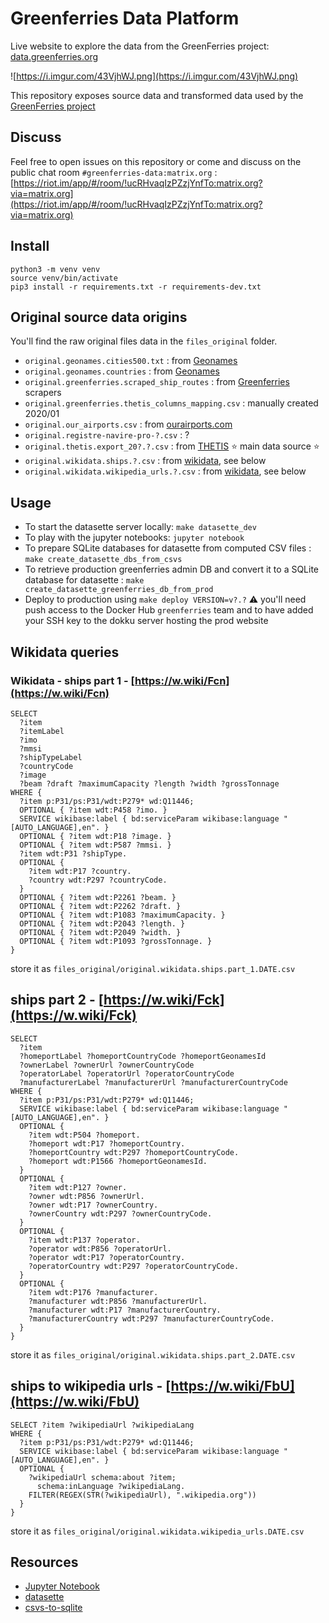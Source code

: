 # Greenferries Data Platform

Live website to explore the data from the GreenFerries project: [data.greenferries.org](data.greenferries.org)

![https://i.imgur.com/43VjhWJ.png](https://i.imgur.com/43VjhWJ.png)

This repository exposes source data and transformed data
used by the [GreenFerries project](https://www.greenferries.org)

## Discuss

Feel free to open issues on this repository or come and discuss on the public chat room `#greenferries-data:matrix.org` : [https://riot.im/app/#/room/!ucRHvaqIzPZzjYnfTo:matrix.org?via=matrix.org](https://riot.im/app/#/room/!ucRHvaqIzPZzjYnfTo:matrix.org?via=matrix.org)

## Install

```
python3 -m venv venv
source venv/bin/activate
pip3 install -r requirements.txt -r requirements-dev.txt
```

## Original source data origins

You'll find the raw original files data in the `files_original` folder.

- `original.geonames.cities500.txt` : from [Geonames](https://download.geonames.org/export/dump/)
- `original.geonames.countries` : from [Geonames](https://download.geonames.org/export/dump/)
- `original.greenferries.scraped_ship_routes` : from [Greenferries](https://github.com/greenferries/greenferries/tree/master/scrapers) scrapers
- `original.greenferries.thetis_columns_mapping.csv` : manually created 2020/01
- `original.our_airports.csv` : from [ourairports.com](https://ourairports.com/data/)
- `original.registre-navire-pro-?.csv` : ?
- `original.thetis.export_20?.?.csv` : from [THETIS](https://mrv.emsa.europa.eu/#public/emission-report) ⭐️ main data source ⭐️
- `original.wikidata.ships.?.csv` : from [wikidata](https://www.wikidata.org/), see below
- `original.wikidata.wikipedia_urls.?.csv` : from [wikidata](https://www.wikidata.org/), see below

## Usage

- To start the datasette server locally: `make datasette_dev`
- To play with the jupyter notebooks: `jupyter notebook`
- To prepare SQLite databases for datasette from computed CSV files : `make create_datasette_dbs_from_csvs`
- To retrieve production greenferries admin DB and convert it to a SQLite database for datasette : `make create_datasette_greenferries_db_from_prod`
- Deploy to production using `make deploy VERSION=v?.?` ⚠️ you'll need push access to the Docker Hub `greenferries` team and to have added your SSH key to the dokku server hosting the prod website

## Wikidata queries

### Wikidata - ships part 1 - [https://w.wiki/Fcn](https://w.wiki/Fcn)

```
SELECT
  ?item
  ?itemLabel
  ?imo
  ?mmsi
  ?shipTypeLabel
  ?countryCode
  ?image
  ?beam ?draft ?maximumCapacity ?length ?width ?grossTonnage
WHERE {
  ?item p:P31/ps:P31/wdt:P279* wd:Q11446;
  OPTIONAL { ?item wdt:P458 ?imo. }
  SERVICE wikibase:label { bd:serviceParam wikibase:language "[AUTO_LANGUAGE],en". }
  OPTIONAL { ?item wdt:P18 ?image. }
  OPTIONAL { ?item wdt:P587 ?mmsi. }
  ?item wdt:P31 ?shipType.
  OPTIONAL {
    ?item wdt:P17 ?country.
    ?country wdt:P297 ?countryCode.
  }
  OPTIONAL { ?item wdt:P2261 ?beam. }
  OPTIONAL { ?item wdt:P2262 ?draft. }
  OPTIONAL { ?item wdt:P1083 ?maximumCapacity. }
  OPTIONAL { ?item wdt:P2043 ?length. }
  OPTIONAL { ?item wdt:P2049 ?width. }
  OPTIONAL { ?item wdt:P1093 ?grossTonnage. }
}
```

store it as `files_original/original.wikidata.ships.part_1.DATE.csv`

## ships part 2 - [https://w.wiki/Fck](https://w.wiki/Fck)

```
SELECT
  ?item
  ?homeportLabel ?homeportCountryCode ?homeportGeonamesId
  ?ownerLabel ?ownerUrl ?ownerCountryCode
  ?operatorLabel ?operatorUrl ?operatorCountryCode
  ?manufacturerLabel ?manufacturerUrl ?manufacturerCountryCode
WHERE {
  ?item p:P31/ps:P31/wdt:P279* wd:Q11446;
  SERVICE wikibase:label { bd:serviceParam wikibase:language "[AUTO_LANGUAGE],en". }
  OPTIONAL {
    ?item wdt:P504 ?homeport.
    ?homeport wdt:P17 ?homeportCountry.
    ?homeportCountry wdt:P297 ?homeportCountryCode.
    ?homeport wdt:P1566 ?homeportGeonamesId.
  }
  OPTIONAL {
    ?item wdt:P127 ?owner.
    ?owner wdt:P856 ?ownerUrl.
    ?owner wdt:P17 ?ownerCountry.
    ?ownerCountry wdt:P297 ?ownerCountryCode.
  }
  OPTIONAL {
    ?item wdt:P137 ?operator.
    ?operator wdt:P856 ?operatorUrl.
    ?operator wdt:P17 ?operatorCountry.
    ?operatorCountry wdt:P297 ?operatorCountryCode.
  }
  OPTIONAL {
    ?item wdt:P176 ?manufacturer.
    ?manufacturer wdt:P856 ?manufacturerUrl.
    ?manufacturer wdt:P17 ?manufacturerCountry.
    ?manufacturerCountry wdt:P297 ?manufacturerCountryCode.
  }
}
```

store it as `files_original/original.wikidata.ships.part_2.DATE.csv`

## ships to wikipedia urls - [https://w.wiki/FbU](https://w.wiki/FbU)

```
SELECT ?item ?wikipediaUrl ?wikipediaLang
WHERE {
  ?item p:P31/ps:P31/wdt:P279* wd:Q11446;
  SERVICE wikibase:label { bd:serviceParam wikibase:language "[AUTO_LANGUAGE],en". }
  OPTIONAL {
    ?wikipediaUrl schema:about ?item;
      schema:inLanguage ?wikipediaLang.
    FILTER(REGEX(STR(?wikipediaUrl), ".wikipedia.org"))
  }
}
```

store it as `files_original/original.wikidata.wikipedia_urls.DATE.csv`


## Resources

- [Jupyter Notebook](https://jupyter-notebook.readthedocs.io/en/stable/)
- [datasette](https://github.com/simonw/datasette)
- [csvs-to-sqlite](https://github.com/simonw/csvs-to-sqlite)
